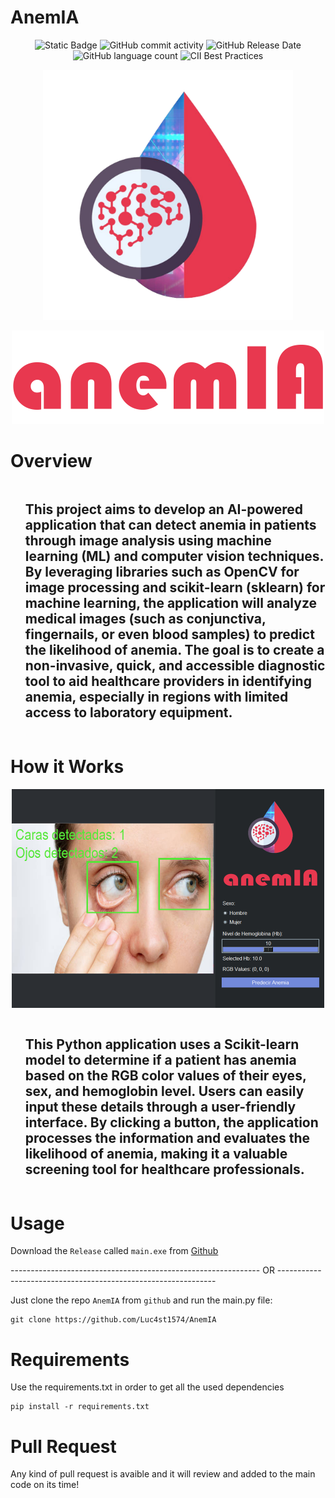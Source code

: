 # AnemIA

<p align="center">
  <img src="https://img.shields.io/badge/build-passed-green?logo=python" alt="Static Badge">
  <img src="https://img.shields.io/github/commit-activity/t/Luc4st1574/AnemIA" alt="GitHub commit activity">
  <img src="https://img.shields.io/github/release-date/Luc4st1574/AnemIA" alt="GitHub Release Date">
  <img src="https://img.shields.io/github/languages/count/Luc4st1574/AnemIA" alt="GitHub language count">
  <img src="https://img.shields.io/cii/level/1?logo=python" alt="CII Best Practices">
</p>

<p align="center">
  <img src="https://github.com/Luc4st1574/AnemIA/blob/main/resources/logo.png" alt="logo" width="400">
</p>

<p align="center">
  <img src="https://github.com/Luc4st1574/AnemIA/blob/main/resources/anemIA.png" alt="logo" width="500">
</p>

# Overview

<div id="user-content-toc">
  <ul align="start">
    <summary><h2 style="display: inline-block">This project aims to develop an AI-powered application that can detect anemia in patients through image analysis using machine learning (ML) and computer vision techniques. By leveraging libraries such as OpenCV for image processing and scikit-learn (sklearn) for machine learning, the application will analyze medical images (such as conjunctiva, fingernails, or even blood samples) to predict the likelihood of anemia. The goal is to create a non-invasive, quick, and accessible diagnostic tool to aid healthcare providers in identifying anemia, especially in regions with limited access to laboratory equipment.</h2></summary>
  </ul>
</div>

# How it Works

<p align="center">
  <img src="https://github.com/Luc4st1574/AnemIA/blob/main/resources/preview.png" alt="logo" width="500">
</p>

<div id="user-content-toc">
  <ul align="start">
    <summary><h2 style="display: inline-block">This Python application uses a Scikit-learn model to determine if a patient has anemia based on the RGB color values of their eyes, sex, and hemoglobin level. Users can easily input these details through a user-friendly interface. By clicking a button, the application processes the information and evaluates the likelihood of anemia, making it a valuable screening tool for healthcare professionals.</h2></summary>
  </ul>
</div>

# Usage

Download the `Release` called `main.exe` from [Github](https://github.com/Luc4st1574/AnemIA/releases)

-------------------------------------------------------------- OR --------------------------------------------------------------

Just clone the repo `AnemIA` from `github` and run the main.py file:

```shell
git clone https://github.com/Luc4st1574/AnemIA
```

# Requirements

Use the requirements.txt in order to get all the used dependencies

```shell
pip install -r requirements.txt
```

# Pull Request

Any kind of pull request is avaible and it will review and added to the main code on its time!
